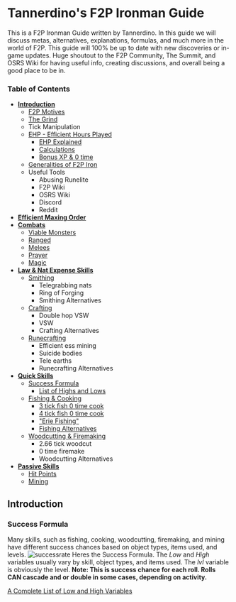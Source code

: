 # Tannerdino's F2P Ironman Guide
This is a F2P Ironman Guide written by Tannerdino. In this guide we will discuss metas, alternatives, explanations, formulas, and much more in the world of F2P. This guide will 100% be up to date with new discoveries or in-game updates. Huge shoutout to the F2P Community, The Summit, and OSRS Wiki for having useful info, creating discussions, and overall being a good place to be in.


### Table of Contents

 - [**Introduction**](#Introduction)
    - [F2P Motives](#client-input)
    - [The Grind](#npc-and-player-turns)
    - Tick Manipulation
    - [EHP - Efficient Hours Played](#EHP)
         - [EHP Explained](#EHP-Explained)
         - [Calculations](#Calculations)
         - [Bonus XP & 0 time](#Bonus-XP-&-0-time)
    - [Generalities of F2P Iron](#Generalities-of-F2P-Iron)
    - Useful Tools
         - Abusing Runelite
         - F2P Wiki
         - OSRS Wiki
         - Discord
         - Reddit
 - [**Efficient Maxing Order**](#tick-manipulation-ii-the-skilling-tick)
 - [**Combats**](#combats)
    - [Viable Monsters](#viable-monsters)
    - [Ranged](#crafting)
    - [Melees](#runecrafting)
    - [Prayer](#prayer)
    - [Magic](#magic)
 - [**Law & Nat Expense Skills**](#Law-and-nat-expense-skills)
    - [Smithing](#early-examples)
        - Telegrabbing nats
        - Ring of Forging
        - Smithing Alternatives
    - [Crafting](#crafting)
        - Double hop VSW
        - VSW
        - Crafting Alternatives
    - [Runecrafting](#runecrafting)
        - Efficient ess mining
        - Suicide bodies
        - Tele earths
        - Runecrafting Alternatives
 - [**Quick Skills**](#tick-manipulation-iii-stalls)
    - [Success Formula](#success-formula)
        - [List of Highs and Lows](#success-formula)
    - [Fishing & Cooking](#Fishing-&-Cooking)
        - [3 tick fish 0 time cook](#3-tick-fish-0-time-cook)
        - [4 tick fish 0 time cook](#4-tick-fish-0-time-cook)
        - ["Erie Fishing"](#erie-fishing)
        - [Fishing Alternatives](#Fishing-alternatives)
    - [Woodcutting & Firemaking](#stalls-on-successful-rolls)
        - 2.66 tick woodcut
        - 0 time firemake
        - Woodcutting Alternatives
 - [**Passive Skills**](#some-problems)
    - [Hit Points](#hit-points)
    - [Mining](#mining)

## Introduction





### Success Formula
Many skills, such as fishing, cooking, woodcutting, firemaking, and mining have different success chances based on object types, items used, and levels.
![successrate](https://user-images.githubusercontent.com/61213166/117726974-64024780-b1b5-11eb-949e-c22af023a473.PNG)
Heres the Success Formula. The *Low* and *High* variables usually vary by skill, object types, and items used. The *lvl* variable is obviously the level.
**Note: This is success chance for each roll. Rolls CAN cascade and or double in some cases, depending on activity.**

[A Complete List of Low and High Variables](https://pastebin.com/raw/G5ui0Vi3)
